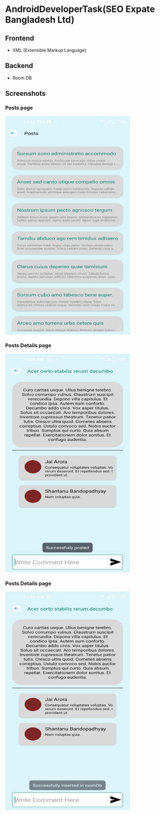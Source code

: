 # AndroidDeveloperTask(SEO Expate Bangladesh Ltd)

## Frontend

- XML (Extensible Markup Language)


## Backend

- Room DB
## Screenshots 
### Posts page
<img src="https://github.com/mehedii-hassan/AndroidDeveloperTask-SEOExpate/blob/main/Screenshot/1.png" width="400" height="700" >  

### Posts Details page
<img src="https://github.com/mehedii-hassan/AndroidDeveloperTask-SEOExpate/blob/main/Screenshot/4.png" width="400" height="700" > 

### Posts Details page
<img src="https://github.com/mehedii-hassan/AndroidDeveloperTask-SEOExpate/blob/main/Screenshot/5.png" width="400" height="700" >
